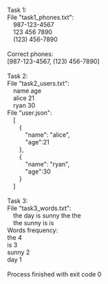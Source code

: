 Task 1:<br>
File "task1_phones.txt":<br>
&emsp;987-123-4567<br>
&emsp;123 456 7890<br>
&emsp;(123) 456-7890<br>
<br>
Correct phones:<br>
[987-123-4567, (123) 456-7890]<br>
<br>
Task 2:<br>
File "task2_users.txt":<br>
&emsp;name age<br>
&emsp;alice 21<br>
&emsp;ryan 30<br>
File "user.json":<br>
&emsp;[<br>
&emsp;&emsp;{<br>
&emsp;&emsp;&emsp;"name": "alice",<br>
&emsp;&emsp;&emsp;"age":21<br>
&emsp;&emsp;},<br>
&emsp;&emsp;{<br>
&emsp;&emsp;&emsp;"name": "ryan",<br>
&emsp;&emsp;&emsp;"age":30<br>
&emsp;&emsp;}<br>
&emsp;]<br>
<br>
Task 3:<br>
File "task3_words.txt":<br>
&emsp;the day is sunny the the<br>
&emsp;the sunny is is<br>
Words frequency:<br>
the 4<br>
is 3<br>
sunny 2<br>
day 1<br>
<br>
Process finished with exit code 0<br>

